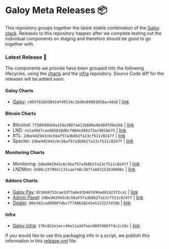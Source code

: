 # Galoy Meta Releases 📦

This repository groups together the latest stable combination of the [Galoy stack](https://github.com/GaloyMoney/awesome-galoy#tech-components). 
Releases to this repository happen after we complete testing out the individual components on staging and therefore should be good to go together with.

### Latest Release 🎉

The components we provide have been grouped into the following lifecycles, using the [charts](https://github.com/GaloyMoney/charts) and the [infra](https://github.com/GaloyMoney/galoy-infra) repository. 
Source Code diff for the releases will be added soon.

#### Galoy Charts
- [Galoy](https://github.com/GaloyMoney/galoy): `c965f81b030414f49534c16d9e09093858ac4da8` | [link](https://github.com/GaloyMoney/charts/commit/c965f81b030414f49534c16d9e09093858ac4da8)

#### Bitcoin Charts
- Bitcoind: `7750949bb9a159a308fa411b600e4649dfd9e56b` | [link](https://github.com/GaloyMoney/charts/commit/7750949bb9a159a308fa411b600e4649dfd9e56b)
- LND: `cb1ad9d7cae905010d0cf066e388173ac981b675` | [link](https://github.com/GaloyMoney/charts/commit/cb1ad9d7cae905010d0cf066e388173ac981b675)
- RTL: `2dbe942943c6c56af57a3b8b2fa13cf511c0247f` | [link](https://github.com/GaloyMoney/charts/commit/2dbe942943c6c56af57a3b8b2fa13cf511c0247f)
- Specter: `2dbe942943c6c56af57a3b8b2fa13cf511c0247f` | [link](https://github.com/GaloyMoney/charts/commit/2dbe942943c6c56af57a3b8b2fa13cf511c0247f)

#### Monitoring Charts
- Monitoring: `2dbe942943c6c56af57a3b8b2fa13cf511c0247f` | [link](https://github.com/GaloyMoney/charts/commit/2dbe942943c6c56af57a3b8b2fa13cf511c0247f)
- LNDMon: `4500c237995c131caef48c3d7fab03152b30996c` | [link](https://github.com/GaloyMoney/charts/commit/4500c237995c131caef48c3d7fab03152b30996c)

#### Addons Charts
- [Galoy Pay](https://github.com/GaloyMoney/galoy-pay): `0216b8753cae2df3a8e93b487d99ad81d23f2ca1` | [link](https://github.com/GaloyMoney/charts/commit/0216b8753cae2df3a8e93b487d99ad81d23f2ca1)
- [Admin Panel](https://github.com/GaloyMoney/admin-panel): `2dbe942943c6c56af57a3b8b2fa13cf511c0247f` | [link](https://github.com/GaloyMoney/charts/commit/2dbe942943c6c56af57a3b8b2fa13cf511c0247f)
- [Dealer](https://github.com/GaloyMoney/dealer): `80e3d2cad09007dbc77740628245e5123227d106` | [link](https://github.com/GaloyMoney/charts/commit/80e3d2cad09007dbc77740628245e5123227d106)

#### Infra

- [Galoy Infra](https://github.com/GaloyMoney/galoy-infra): `170c822e1ecc44e11a3d7eec8897d86ffdc2c10c` | [link](https://github.com/GaloyMoney/galoy-infra/commit/170c822e1ecc44e11a3d7eec8897d86ffdc2c10c)

If you would like to use this packaging info in a script, we publish this information in this [release.yml](./release.yml) file.
